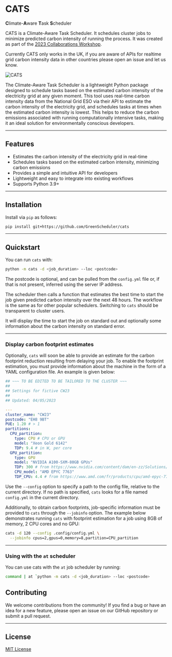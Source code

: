 # CATS

**C**limate-**A**ware **T**ask **S**cheduler

CATS is a Climate-Aware Task Scheduler. It schedules cluster jobs to minimize predicted carbon intensity of running the process. It was created as part of the [2023 Collaborations Workshop](https://software.ac.uk/cw23). 

Currently CATS only works in the UK, if you are aware of APIs for realtime grid carbon intensity data in other countries please open an issue and let us know.

![CATS](https://i.imgur.com/QvbPDm7.png)

The Climate-Aware Task Scheduler is a lightweight Python package designed to schedule tasks based on the estimated carbon intensity of the electricity grid at any given moment. This tool uses real-time carbon intensity data from the National Grid ESO via their API to estimate the carbon intensity of the electricity grid, and schedules tasks at times when the estimated carbon intensity is lowest. This helps to reduce the carbon emissions associated with running computationally intensive tasks, making it an ideal solution for environmentally conscious developers.
***
## Features
- Estimates the carbon intensity of the electricity grid in real-time
- Schedules tasks based on the estimated carbon intensity, minimizing carbon emissions
- Provides a simple and intuitive API for developers
- Lightweight and easy to integrate into existing workflows
- Supports Python 3.9+
***
## Installation
Install via `pip` as follows:

```bash
pip install git+https://github.com/GreenScheduler/cats
```

***
## Quickstart

You can run `cats` with:

```bash
python -m cats -d <job_duration> --loc <postcode>
```

The postcode is optional, and can be pulled from the `config.yml` file or, if that is not present, inferred using the server IP address.

The scheduler then calls a function that estimates the best time to start the job given predicted carbon intensity over the next 48 hours. The workflow is the same as for other popular schedulers. Switching to `cats` should be transparent to cluster users.

It will display the time to start the job on standard out and optionally some information about the carbon intensity on standard error.

***
### Display carbon footprint estimates

Optionally, `cats` will soon be able to provide an estimate for the carbon footprint reduction resulting from delaying your job.  To enable the footprint estimation, you must provide information about the machine in the form of a YAML configuration file.  An example is given below:

```yaml
## ~~~ TO BE EDITED TO BE TAILORED TO THE CLUSTER ~~~
##
## Settings for fictive CW23
##
## Updated: 04/05/2023

---
cluster_name: "CW23"
postcode: "EH8 9BT"
PUE: 1.20 # > 1
partitions:
  CPU_partition:
    type: CPU # CPU or GPU
    model: "Xeon Gold 6142"
    TDP: 9.4 # in W, per core
  GPU_partition:
    type: GPU
    model: "NVIDIA A100-SXM-80GB GPUs" 
    TDP: 300 # from https://www.nvidia.com/content/dam/en-zz/Solutions/Data-Center/a100/pdf/PB-10577-001_v02.pdf
    CPU_model: "AMD EPYC 7763" 
    TDP_CPU: 4.4 # from https://www.amd.com/fr/products/cpu/amd-epyc-7763
```

Use the `--config` option to specify a path to the config file, relative to the current directory. If no path is specified, `cats` looks for a file named `config.yml` in the current directory.


Additionally, to obtain carbon footprints, job-specific information must be provided to `cats` through the `--jobinfo` option.  The example below demonstrates running `cats` with footprint estimation for a job using 8GB of memory, 2 CPU cores and no GPU:

```bash
cats -d 120 --config .config/config.yml \
  --jobinfo cpus=2,gpus=0,memory=8,partition=CPU_partition
```


***
### Using with the `at` scheduler

You can use cats with the `at` job scheduler by running:

```bash
command | at `python -m cats -d <job_duration> --loc <postcode>
```

## Contributing
We welcome contributions from the community! If you find a bug or have an idea for a new feature, please open an issue on our GitHub repository or submit a pull request.
***
## License

[MIT License](https://github.com/GreenScheduler/cats/blob/main/LICENSE)
